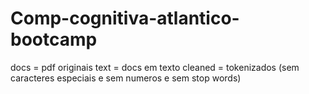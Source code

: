 # Comp-cognitiva-atlantico-bootcamp

docs = pdf originais
text = docs em texto
cleaned = tokenizados (sem caracteres especiais e sem numeros e sem stop words)
